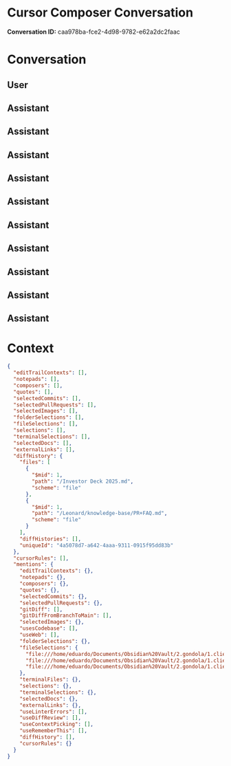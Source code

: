 # Cursor Composer Conversation

**Conversation ID:** caa978ba-fce2-4d98-9782-e62a2dc2faac

# Conversation

## User



## Assistant



## Assistant



## Assistant



## Assistant



## Assistant



## Assistant



## Assistant



## Assistant



## Assistant



## Assistant



# Context

```json
{
  "editTrailContexts": [],
  "notepads": [],
  "composers": [],
  "quotes": [],
  "selectedCommits": [],
  "selectedPullRequests": [],
  "selectedImages": [],
  "folderSelections": [],
  "fileSelections": [],
  "selections": [],
  "terminalSelections": [],
  "selectedDocs": [],
  "externalLinks": [],
  "diffHistory": {
    "files": [
      {
        "$mid": 1,
        "path": "/Investor Deck 2025.md",
        "scheme": "file"
      },
      {
        "$mid": 1,
        "path": "/Leonard/knowledge-base/PR+FAQ.md",
        "scheme": "file"
      }
    ],
    "diffHistories": [],
    "uniqueId": "4a5078d7-a642-4aaa-9311-0915f95dd83b"
  },
  "cursorRules": [],
  "mentions": {
    "editTrailContexts": {},
    "notepads": {},
    "composers": {},
    "quotes": {},
    "selectedCommits": {},
    "selectedPullRequests": {},
    "gitDiff": [],
    "gitDiffFromBranchToMain": [],
    "selectedImages": {},
    "usesCodebase": [],
    "useWeb": [],
    "folderSelections": {},
    "fileSelections": {
      "file:///home/eduardo/Documents/Obsidian%20Vault/2.gondola/1.clients/legal-engine/Investor%20Deck%202025.md": [],
      "file:///home/eduardo/Documents/Obsidian%20Vault/2.gondola/1.clients/legal-engine/Leonard/knowledge-base/pitch-deck.md": [],
      "file:///home/eduardo/Documents/Obsidian%20Vault/2.gondola/1.clients/legal-engine/Leonard/knowledge-base/PR%2BFAQ.md": []
    },
    "terminalFiles": {},
    "selections": {},
    "terminalSelections": {},
    "selectedDocs": {},
    "externalLinks": {},
    "useLinterErrors": [],
    "useDiffReview": [],
    "useContextPicking": [],
    "useRememberThis": [],
    "diffHistory": [],
    "cursorRules": {}
  }
}
```

